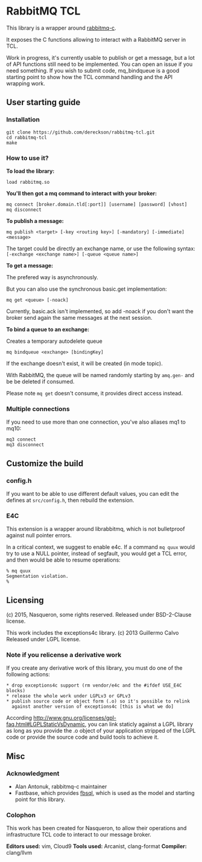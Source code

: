 # RabbitMQ TCL

This library is a wrapper around [rabbitmq-c](https://github.com/alanxz/rabbitmq-c).

It exposes the C functions allowing to interact with a RabbitMQ server in TCL.

Work in progress, it's currently usable to publish or get a message, but a lot
of API functions still need to be implemented. You can open an issue if you need
something. If you wish to submit code, mq_bindqueue is a good starting point to
show how the TCL command handling and the API wrapping work.

## User starting guide

### Installation

```
git clone https://github.com/dereckson/rabbitmq-tcl.git
cd rabbitmq-tcl
make
```

### How to use it?

**To load the library:**

```
load rabbitmq.so
```

**You'll then got a mq command to interact with your broker:**

```
mq connect [broker.domain.tld[:port]] [username] [password] [vhost]
mq disconnect
```

**To publish a message:**

```
mq publish <target> [-key <routing key>] [-mandatory] [-immediate] <message>
```

The target could be directly an exchange name, or use the following syntax:
`[-exchange <exchange name>] [-queue <queue name>]`

**To get a message:**

The prefered way is asynchronously.

But you can also use the synchronous basic.get implementation:

```
mq get <queue> [-noack]
```

Currently, basic.ack isn't implemented, so add -noack if you don't want the
broker send again the same messages at the next session.

**To bind a queue to an exchange:**

Creates a temporary autodelete queue

```
mq bindqueue <exchange> [bindingKey]
```

If the exchange doesn't exist, it will be created (in mode topic).

With RabbitMQ, the queue will be named randomly starting by `amq.gen-` and be
be deleted if consumed.

Please note `mq get` doesn't consume, it provides direct access instead.

### Multiple connections

If you need to use more than one connection, you've also aliases mq1 to mq10:

```
mq3 connect
mq3 disconnect
```

## Customize the build

### config.h

If you want to be able to use different default values, you can edit the defines
at `src/config.h`, then rebuild the extension.

### E4C

This extension is a wrapper around librabbitmq, which is not bulletproof against
null pointer errors.

In a critical context, we suggest to enable e4c. If a command `mq quux` would
try to use a NULL pointer, instead of segfault, you would get a TCL error,
and then would be able to resume operations:

```
% mq quux
Segmentation violation.
%
```

## Licensing

(c) 2015, Nasqueron, some rights reserved.
Released under BSD-2-Clause license.

This work includes the exceptions4c library.
(c) 2013 Guillermo Calvo
Released under LGPL license.

### Note if you relicense a derivative work

If you create any derivative work of this library, you must do one of the
following actions:

    * drop exceptions4c support (rm vendor/e4c and the #ifdef USE_E4C blocks)
    * release the whole work under LGPLv3 or GPLv3
    * publish source code or object form (.o) so it's possible to relink
      against another version of exceptions4c [this is what we do]

According http://www.gnu.org/licenses/gpl-faq.html#LGPLStaticVsDynamic, you can
link staticly against a LGPL library as long as you provide the .o object of
your application stripped of the LGPL code or provide the source code and build
tools to achieve it.

## Misc

### Acknowledgment

* Alan Antonuk, rabbitmq-c maintainer
* Fastbase, which provides [fbsql](http://www.fastbase.co.nz/fbsql/fbsql.c),
  which is used as the model and starting point for this library.

### Colophon

This work has been created for Nasqueron, to allow their operations and
infrastructure TCL code to interact to our message broker.

**Editors used:** vim, Cloud9
**Tools used:** Arcanist, clang-format
**Compiler:** clang/llvm
